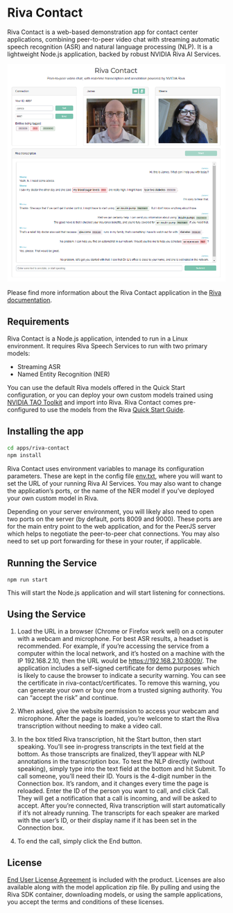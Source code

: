 # Riva Contact

Riva Contact is a web-based demonstration app for contact center applications, combining peer-to-peer video chat with streaming automatic speech recognition (ASR) and natural language processing (NLP). It is a lightweight Node.js application, backed by robust NVIDIA Riva AI Services.

![image](./_images/contact-screenshot.png)

Please find more information about the Riva Contact application in the [Riva documentation](http://docs.riva-ai.nvidia.com/latest/samples/callcenter.html).

## Requirements

Riva Contact is a Node.js application, intended to run in a Linux environment. It requires Riva Speech Services to run with two primary models:

* Streaming ASR
* Named Entity Recognition (NER)

You can use the default Riva models offered in the Quick Start configuration, or you can deploy your own custom models trained using [NVIDIA TAO Toolkit](https://developer.nvidia.com/tao-toolkit) and import into Riva. Riva Contact comes pre-configured to use the models from the Riva [Quick Start Guide](https://docs.nvidia.com/deeplearning/riva/user-guide/docs/quick-start-guide.html).

## Installing the app

```bash
cd apps/riva-contact
npm install
```

Riva Contact uses environment variables to manage its configuration parameters. These are kept in the config file [env.txt](./env.txt), where you will want to set the URL of your running Riva AI Services. You may also want to change the application’s ports, or the name of the NER model if you’ve deployed your own custom model in Riva.

Depending on your server environment, you will likely also need to open two ports on the server (by default, ports 8009 and 9000). These ports are for the main entry point to the web application, and for the PeerJS server which helps to negotiate the peer-to-peer chat connections. You may also need to set up port forwarding for these in your router, if applicable.

## Running the Service
```
npm run start
```

This will start the Node.js application and will start listening for connections.

## Using the Service
1. Load the URL in a browser (Chrome or Firefox work well) on a computer with a webcam and microphone. For best ASR results, a headset is recommended.
For example, if you’re accessing the service from a computer within the local network, and it’s hosted on a machine with the IP 192.168.2.10, then the URL would be https://192.168.2.10:8009/.
The application includes a self-signed certificate for demo purposes which is likely to cause the browser to indicate a security warning. You can see the certificate in riva-contact/certificates. To remove this warning, you can generate your own or buy one from a trusted signing authority. You can “accept the risk” and continue.

2. When asked, give the website permission to access your webcam and microphone. After the page is loaded, you’re welcome to start the Riva transcription without needing to make a video call.

3. In the box titled Riva transcription, hit the Start button, then start speaking. You’ll see in-progress transcripts in the text field at the bottom. As those transcripts are finalized, they’ll appear with NLP annotations in the transcription box. To test the NLP directly (without speaking), simply type into the text field at the bottom and hit Submit.
To call someone, you’ll need their ID. Yours is the 4-digit number in the Connection box. It’s random, and it changes every time the page is reloaded. Enter the ID of the person you want to call, and click Call. They will get a notification that a call is incoming, and will be asked to accept. After you’re connected, Riva transcription will start automatically if it’s not already running.
The transcripts for each speaker are marked with the user’s ID, or their display name if it has been set in the Connection box.

4. To end the call, simply click the End button.

## License

[End User License Agreement](https://developer.download.nvidia.com/licenses/Riva_Pre-Release_Evaluation_License_23Jan2020.pdf) is included with the product. Licenses are also available along with the model application zip file. By pulling and using the Riva SDK container, downloading models, or using the sample applications, you accept the terms and conditions of these licenses.